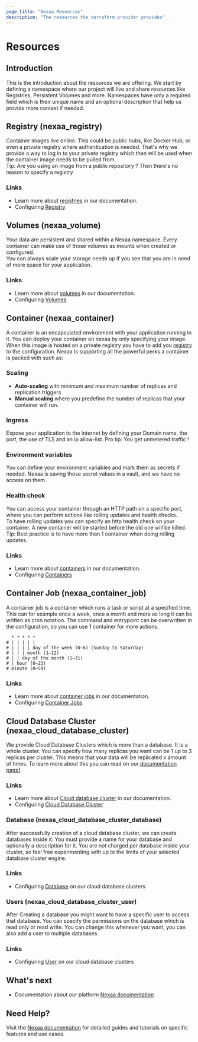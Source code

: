 ```yaml
---
page_title: "Nexaa Resources"
description: "The resources the terraform provider provides"
---
```


# Resources
## Introduction
This is the introduction about the resources we are offering. We start by defining a namespace where our project will live
and share resources like Registries, Persistent Volumes and more. Namespaces have only a required field which is their unique name
and an optional description that help us provide more context if needed.

## Registry (nexaa_registry)
Container images live online. This could be public hubs, like Docker Hub, or even a private registry where authentication is needed.
That's why we provide a way to log in to your private registry which then will be used when the container image needs to be pulled from. <br>
Tip: Are you using an image from a public repository ? Then there's no reason to specify a registry

### Links
- Learn more about [registries][docs_registry] in our documentation.
- Configuring [Registry](../resources/registry.md)

## Volumes (nexaa_volume)
Your data are persistent and shared within a Nexaa namespace. Every container can make use of those volumes as mounts when created or configured. <br>
You can always scale your storage needs up if you see that you are in need of more space for your application.

### Links
- Learn more about [volumes][docs_volumes] in our documentation.
- Configuring [Volumes](../resources/volume.md)

## Container (nexaa_container)
A container is an encapsulated environment with your application running in it. You can deploy your container on nexaa by only specifying your image. When this image is hosted on a private registry you have to add you [registry](#registry-(nexaa_registry)) to the configuration.
Nexaa is supporting all the powerful perks a container is packed with such as:
### Scaling 
- **Auto-scaling** with minimum and maximum number of replicas and replication triggers
- **Manual scaling** where you predefine the number of replicas that your container will run.

### Ingress
Expose your application to the internet by defining your Domain name, the port, the use of TLS and an ip allow-list. Pro tip: You get unmetered traffic ! 

### Environment variables
You can define your environment variables and mark them as secrets if needed. Nexaa is saving those secret values in a vault, and we have no access on them.

### Health check
You can access your container through an HTTP path on a specific port, where you can perform actions like rolling updates and health checks. <br>
To have rolling updates you can specify an http health check on your container. A new container will be started before the old one will be killed. Tip: Best practice is to have more than 1 container when doing rolling updates.


### Links
- Learn more about [containers][docs_container] in our documentation.
- Configuring [Containers](../resources/container.md)

## Container Job (nexaa_container_job)
A container job is a container which runs a task or script at a specified time. 
This can for example once a week, once a month and more as long it can be written as cron notation. 
The command and entrypoint can be overwritten in the configuration, so you can use 1 container for more actions.
```text
  * * * * *
# | | | | |
# | | | | day of the week (0–6) (Sunday to Saturday) 
# | | | month (1–12)             
# | | day of the month (1–31)
# | hour (0–23)
# minute (0–59)
```
### Links
- Learn more about [container jobs][docs_container_job] in our documentation.
- Configuring [Container Jobs](../resources/container_job.md)

## Cloud Database Cluster (nexaa_cloud_database_cluster)
We provide Cloud Database Clusters which is more than a database. It is a whole cluster. You can specify how many replicas you want
can be 1 up to 3 replicas per cluster. This means that your data will be replicated x amount of times. To learn more about this you can read on our [documentation page][docs_cloud_database_cluster]].

### Links
- Learn more about [Cloud database cluster][docs_cloud_database_cluster] in our documentation.
- Configuring [Cloud Database Cluster](../resources/cloud_database_cluster.md)

### Database (nexaa_cloud_database_cluster_database)
After successfully creation of a cloud database cluster, we can create databases inside it. You must provide a name for your database and optionally a description for it. 
You are not charged per database inside your cluster, so feel free experimenting with up to the limits of your selected database cluster engine.


### Links
- Configuring [Database](../resources/cloud_database_cluster_database.md) on our cloud database clusters

### Users (nexaa_cloud_database_cluster_user)
After Creating a database you might want to have a specific user to access that database. You can specify the permissions on the database which is read only or read write.
You can change this whenever you want, you can also add a user to multiple databases.

### Links
- Configuring [User](../resources/cloud_database_cluster_user.md) on our cloud database clusters


## What's next
- Documentation about our platform [Nexaa documentation][docs]

## Need Help?
Visit the [Nexaa documentation][docs] for detailed guides and tutorials on specific features and use cases.

[docs]: https://docs.nexaa.io/?utm_source=terraform
[docs_container]: https://docs.nexaa.io/serverless-containers/containers/?utm_source=terraform
[docs_container_job]: https://docs.nexaa.io/serverless-containers/container-jobs/?utm_source=terraform
[docs_volumes]: https://docs.nexaa.io/serverless-containers/persistent-storage/?utm_source=terraform
[docs_registry]: https://docs.nexaa.io/serverless-containers/registries/?utm_source=terraform
[docs_cloud_database_cluster]: https://docs.nexaa.io/cloud-databases/introduction/?utm_source=terraform

